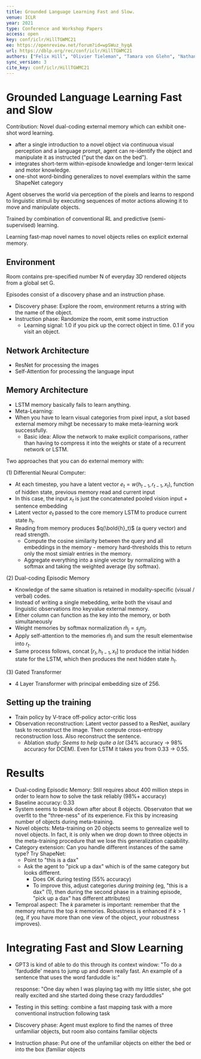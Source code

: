 ```yaml
---
title: Grounded Language Learning Fast and Slow.
venue: ICLR
year: 2021
type: Conference and Workshop Papers
access: open
key: conf/iclr/HillTGWMC21
ee: https://openreview.net/forum?id=wpSWuz_hyqA
url: https://dblp.org/rec/conf/iclr/HillTGWMC21
authors: ["Felix Hill", "Olivier Tieleman", "Tamara von Glehn", "Nathaniel Wong", "Hamza Merzic", "Stephen Clark"]
sync_version: 3
cite_key: conf/iclr/HillTGWMC21
---
```

# Grounded Language Learning Fast and Slow

Contribution: Novel dual-coding external memory which can exhibit one-shot word learning.
 - after a single introduction to a novel object via continuoua visual perception and a language prompt,
   agent can re-identify the object and manipulate it as instructed ("put the dax on the bed").
 - integrates short-term within-episode knowledge and longer-term lexical and motor knowledge.
 - one-shot word-binding generalizes to novel exemplars within the same ShapeNet category

Agent observes the world via perception of the pixels and learns to respond to linguistic
stimuli by executing sequences of motor actions allowing it to move and manipulate objects.

Trained by combination of conventional RL and predictive (semi-supervised) learning.

Learning fast-map novel names to novel objects relies on explicit external memory.


## Environment

Room contains pre-specified number N of everyday 3D rendered objects from a global set G.

Episodes consist of a discovery phase and an instruction phase.
 - Discovery phase: Explore the room, environment returns a string with the name of the object.
 - Instruction phase: Randomize the room, emit some instruction
   - Learning signal: 1.0 if you pick up the correct object in time. 0.1 if you visit an object.

## Network Architecture

 - ResNet for processing the images
 - Self-Attention for processing the language input

## Memory Architecture

 - LSTM memory basically fails to learn anything.
 - Meta-Learning:
 - When you have to learn visual categories from pixel input, a slot based external
   memory mihgt be necessary to make meta-learning work successfully.
     - Basic idea: Allow the network to make explicit comparisons, rather than having to compress it
       into the weights or state of a recurrent network or LSTM.

Two approaches that you can do external memory with:

 (1) Differential Neural Computer:
 - At each timestep, you have a latent vector $e_t = w(h_{t - 1}, r_{t - 1}, x_t)$,
   function of hidden state, previous memory read and current input
 - In this case, the input $x_t$ is just the concatenated pooled vision input + sentence embedding
 - Latent vector $e_t$ passed to the core memory LSTM to produce current state $h_t$.
 - Reading from memory produces $q(\bold{h}_t)$ (a query vector) and read strength.
   - Compute the cosine similarity between the query and all embeddings in the memory - memory
     hard-thresholds this to return only the most simialr entries in the memory.
   - Aggregate everything into a single vector by normalizing with a softmax and taking the weighted average (by softmax).

 (2) Dual-coding Episodic Memory
 - Knowledge of the same situation is retained in modality-specific (visual / verbal) codes.
 - Instead of writing a single mebedding, write both the visaul and linguistic observations itno keyvalue external memory.
 - Either column can function as the key into the memory, or both simultaneously
 - Weight memories by softmax normalization $\hat m_j = s_j m_j$.
 - Apply self-attention to the memories $\hat m_j$ and sum the result elementwise into $r_t$.
 - Same process follows, concat $[r_t, h_{t - 1}, x_t]$ to produce the initial hidden state for the LSTM, which then produces
   the next hidden state $h_t$.

 (3) Gated Transformer
 - 4 Layer Transformer with principal embedding size of 256.


## Setting up the training
 - Train policy by V-trace off-policy actor-critic loss
 - Observation reconstruction: Latent vector passed to a ResNet, auxilary task to reconstruct the image. Then compute cross-entropy
   reconstruction loss. Also reconstruct the sentence.
      - Ablation study: *Seems to help quite a lot* (34\% accuracy -> 98\% accuracy for DCEM). Even for LSTM it takes you from 0.33 -> 0.55.

# Results
 - Dual-coding Episodic Memory: Still requires about 400 million steps in order to learn how to solve the task reliably (98%+ accuracy)
 - Baseline accuracy: 0.33
 - System seems to break down after about 8 objects. Observaton that we overfit to the "three-ness" of its experience. Fix
   this by increasing number of objects during meta-training.
 - Novel objects: Meta-training on 20 objects seems to genrealize well to novel objects. In fact, it is only when we drop down
   to three objects in the meta-training procedure that we lose this generalization capability.
 - Category extension: Can you handle different instances of the same type? Try ShapeNet:
    - Point to "this is a dax"
    - Ask the agent to "pick up a dax" which is of the same category but looks different.
      - Does OK during testing (55% accuracy)
      - To improve this, adjust categories *during training* (eg, "this is a dax" (1), then during the second phase in a
        training episode, "pick up a dax" has different attributes)
 - Temproal aspect: The $k$ parameter is important: remember that the memory returns the top $k$ memories. Robustness
   is enhanced if $k > 1$ (eg, if you have more than one view of the object, your robustness improves).

# Integrating Fast and Slow Learning
 - GPT3 is kind of able to do this through its context window:
    "To do a 'farduddle' means to jump up and down really fast. An example of a sentence that uses the word farduddle is:"

    response: "One day when I was playing tag with my little sister, she got really excited and she started doing these crazy farduddles"

 - Testing in this setting: combine a fast mapping task with a more conventional instruction following task
 - Discovery phase: Agent must explore to find the names of three unfamiliar objects, but room also contains familiar objects
 - Instruction phase: Put one of the unfamiliar objects on either the bed or into the box (familiar objects